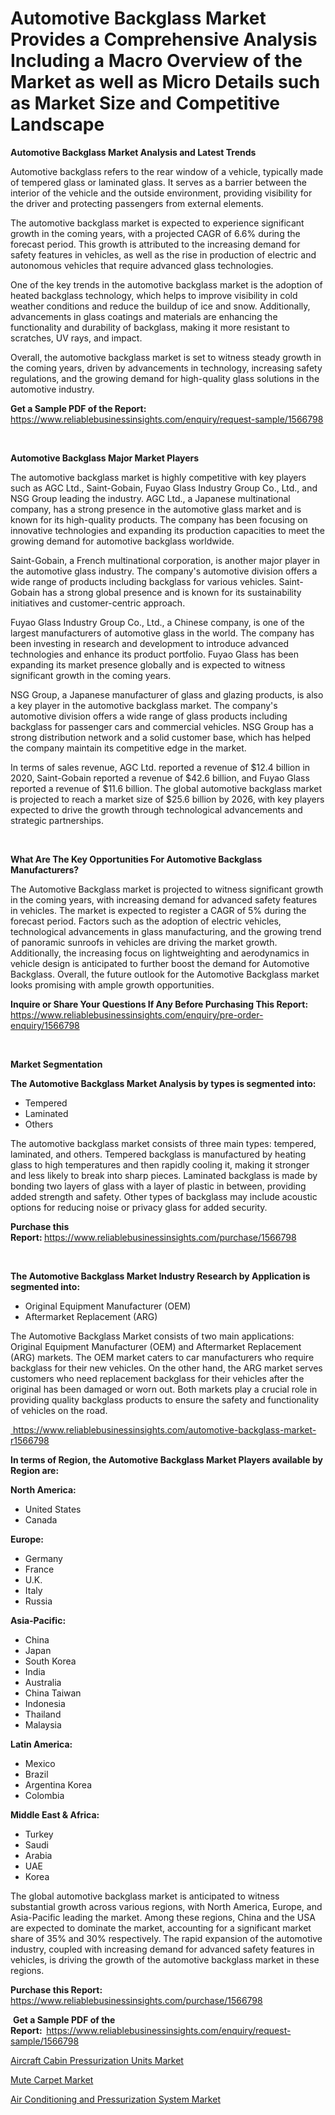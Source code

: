 <p><h1>Automotive Backglass Market Provides a Comprehensive Analysis Including a Macro Overview of the Market as well as Micro Details such as Market Size and Competitive Landscape</h1></p><p><strong>Automotive Backglass Market Analysis and Latest Trends</strong></p>
<p><p>Automotive backglass refers to the rear window of a vehicle, typically made of tempered glass or laminated glass. It serves as a barrier between the interior of the vehicle and the outside environment, providing visibility for the driver and protecting passengers from external elements.</p><p>The automotive backglass market is expected to experience significant growth in the coming years, with a projected CAGR of 6.6% during the forecast period. This growth is attributed to the increasing demand for safety features in vehicles, as well as the rise in production of electric and autonomous vehicles that require advanced glass technologies.</p><p>One of the key trends in the automotive backglass market is the adoption of heated backglass technology, which helps to improve visibility in cold weather conditions and reduce the buildup of ice and snow. Additionally, advancements in glass coatings and materials are enhancing the functionality and durability of backglass, making it more resistant to scratches, UV rays, and impact.</p><p>Overall, the automotive backglass market is set to witness steady growth in the coming years, driven by advancements in technology, increasing safety regulations, and the growing demand for high-quality glass solutions in the automotive industry.</p></p>
<p><strong>Get a Sample PDF of the Report:&nbsp;</strong> <a href="https://www.reliablebusinessinsights.com/enquiry/request-sample/1566798">https://www.reliablebusinessinsights.com/enquiry/request-sample/1566798</a></p>
<p>&nbsp;</p>
<p><strong>Automotive Backglass Major Market Players</strong></p>
<p><p>The automotive backglass market is highly competitive with key players such as AGC Ltd., Saint-Gobain, Fuyao Glass Industry Group Co., Ltd., and NSG Group leading the industry. AGC Ltd., a Japanese multinational company, has a strong presence in the automotive glass market and is known for its high-quality products. The company has been focusing on innovative technologies and expanding its production capacities to meet the growing demand for automotive backglass worldwide.</p><p>Saint-Gobain, a French multinational corporation, is another major player in the automotive glass industry. The company's automotive division offers a wide range of products including backglass for various vehicles. Saint-Gobain has a strong global presence and is known for its sustainability initiatives and customer-centric approach.</p><p>Fuyao Glass Industry Group Co., Ltd., a Chinese company, is one of the largest manufacturers of automotive glass in the world. The company has been investing in research and development to introduce advanced technologies and enhance its product portfolio. Fuyao Glass has been expanding its market presence globally and is expected to witness significant growth in the coming years.</p><p>NSG Group, a Japanese manufacturer of glass and glazing products, is also a key player in the automotive backglass market. The company's automotive division offers a wide range of glass products including backglass for passenger cars and commercial vehicles. NSG Group has a strong distribution network and a solid customer base, which has helped the company maintain its competitive edge in the market.</p><p>In terms of sales revenue, AGC Ltd. reported a revenue of $12.4 billion in 2020, Saint-Gobain reported a revenue of $42.6 billion, and Fuyao Glass reported a revenue of $11.6 billion. The global automotive backglass market is projected to reach a market size of $25.6 billion by 2026, with key players expected to drive the growth through technological advancements and strategic partnerships.</p></p>
<p>&nbsp;</p>
<p><strong>What Are The Key Opportunities For Automotive Backglass Manufacturers?</strong></p>
<p><p>The Automotive Backglass market is projected to witness significant growth in the coming years, with increasing demand for advanced safety features in vehicles. The market is expected to register a CAGR of 5% during the forecast period. Factors such as the adoption of electric vehicles, technological advancements in glass manufacturing, and the growing trend of panoramic sunroofs in vehicles are driving the market growth. Additionally, the increasing focus on lightweighting and aerodynamics in vehicle design is anticipated to further boost the demand for Automotive Backglass. Overall, the future outlook for the Automotive Backglass market looks promising with ample growth opportunities.</p></p>
<p><strong>Inquire or Share Your Questions If Any Before Purchasing This Report:</strong> <a href="https://www.reliablebusinessinsights.com/enquiry/pre-order-enquiry/1566798">https://www.reliablebusinessinsights.com/enquiry/pre-order-enquiry/1566798</a></p>
<p>&nbsp;</p>
<p><strong>Market Segmentation</strong></p>
<p><strong>The Automotive Backglass Market Analysis by types is segmented into:</strong></p>
<p><ul><li>Tempered</li><li>Laminated</li><li>Others</li></ul></p>
<p><p>The automotive backglass market consists of three main types: tempered, laminated, and others. Tempered backglass is manufactured by heating glass to high temperatures and then rapidly cooling it, making it stronger and less likely to break into sharp pieces. Laminated backglass is made by bonding two layers of glass with a layer of plastic in between, providing added strength and safety. Other types of backglass may include acoustic options for reducing noise or privacy glass for added security.</p></p>
<p><strong>Purchase this Report:&nbsp;</strong><a href="https://www.reliablebusinessinsights.com/purchase/1566798">https://www.reliablebusinessinsights.com/purchase/1566798</a></p>
<p>&nbsp;</p>
<p><strong>The Automotive Backglass Market Industry Research by Application is segmented into:</strong></p>
<p><ul><li>Original Equipment Manufacturer (OEM)</li><li>Aftermarket Replacement (ARG)</li></ul></p>
<p><p>The Automotive Backglass Market consists of two main applications: Original Equipment Manufacturer (OEM) and Aftermarket Replacement (ARG) markets. The OEM market caters to car manufacturers who require backglass for their new vehicles. On the other hand, the ARG market serves customers who need replacement backglass for their vehicles after the original has been damaged or worn out. Both markets play a crucial role in providing quality backglass products to ensure the safety and functionality of vehicles on the road.</p></p>
<p><a href="https://www.reliablebusinessinsights.com/automotive-backglass-market-r1566798">&nbsp;https://www.reliablebusinessinsights.com/automotive-backglass-market-r1566798</a></p>
<p><strong>In terms of Region, the Automotive Backglass Market Players available by Region are:</strong></p>
<p>
    <p> <strong> North America: </strong>
        <ul>
            <li>United States</li>
            <li>Canada</li>
        </ul>
        </p> 
    <p> <strong> Europe: </strong>
        <ul>
            <li>Germany</li>
            <li>France</li>
            <li>U.K.</li>
            <li>Italy</li>
            <li>Russia</li>
        </ul>
        </p> 
    <p> <strong> Asia-Pacific: </strong>
        <ul>
            <li>China</li>
            <li>Japan</li>
            <li>South Korea</li>
            <li>India</li>
            <li>Australia</li>
            <li>China Taiwan</li>
            <li>Indonesia</li>
            <li>Thailand</li>
            <li>Malaysia</li>
        </ul>
        </p> 
    <p> <strong> Latin America: </strong>
        <ul>
            <li>Mexico</li>
            <li>Brazil</li>
            <li>Argentina Korea</li>
            <li>Colombia</li>
        </ul>
        </p> 
    <p> <strong> Middle East & Africa: </strong>
        <ul>
            <li>Turkey</li>
            <li>Saudi</li>
            <li>Arabia</li>
            <li>UAE</li>
            <li>Korea</li>
        </ul>
    </p>
    </p>
<p><p>The global automotive backglass market is anticipated to witness substantial growth across various regions, with North America, Europe, and Asia-Pacific leading the market. Among these regions, China and the USA are expected to dominate the market, accounting for a significant market share of 35% and 30% respectively. The rapid expansion of the automotive industry, coupled with increasing demand for advanced safety features in vehicles, is driving the growth of the automotive backglass market in these regions.</p></p>
<p><strong>Purchase this Report: </strong><a href="https://www.reliablebusinessinsights.com/purchase/1566798">https://www.reliablebusinessinsights.com/purchase/1566798</a></p>
<p>&nbsp;<strong>Get a Sample PDF of the Report:&nbsp;&nbsp;</strong><a href="https://www.reliablebusinessinsights.com/enquiry/request-sample/1566798">https://www.reliablebusinessinsights.com/enquiry/request-sample/1566798</a></p>
<p><strong></strong></p>
<p><p><a href="https://github.com/nicholepatriciadoylenwnrjr0/Market-Research-Report-List-2/blob/main/aircraft-cabin-pressurization-units-market.md">Aircraft Cabin Pressurization Units Market</a></p><p><a href="https://github.com/mabutironaldo/Market-Research-Report-List-4/blob/main/mute-carpet-market.md">Mute Carpet Market</a></p><p><a href="https://github.com/barbarakss89/Market-Research-Report-List-1/blob/main/air-conditioning-and-pressurization-system-market.md">Air Conditioning and Pressurization System Market</a></p></p>
